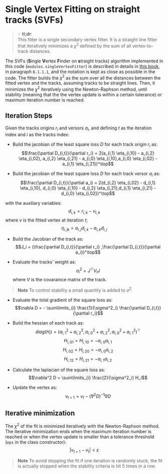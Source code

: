 # Single Vertex Fitting on straight tracks (SVFs)

> :bulb: **tl;dr**: <br>
This fitter is a single secondary vertex fitter. It is a straight line fitter that iteratively minimizes a $\chi^2$ defined by the sum of all vertex-to-track distances.

The SVFs (**S**ingle **V**ertex **F**inder on **s**traight tracks) algorithm implemented in this code (`modules.singleVertexFitter`) is described in details in [this book](https://link.springer.com/book/10.1007/978-3-030-65771-0), in paragraph `8.1.1.1`, and the notation is kept as close as possible in the code. The fitter builds the $\chi^2$ as the sum over all the distances between the fitted vertex and the tracks, assuming tracks to be straight lines. Then, it minimizes the $\chi^2$ iteratively using the Newton-Raphson method, until stability (meaning that the the vertex update is within a certain tolerance) or maximum iteration number is reached.
 
## Iteration Steps
Given the tracks origins $r_i$ and versors $a_i$, and defining $t$ as the iteration index and $i$ as the tracks index:
- Build the jacobian of the least square loss $D$ for each track origin $r_i$ as:
$$\frac{\partial D_{i,t}}{\partial r_i} = 2(a_{i,1} \eta_{i,10} - a_{i,2} \eta_{i,02}, a_{i,2} \eta_{i,21} - a_{i,0} \eta_{i,10},a_{i,0} \eta_{i,02} - a_{i,1} \eta_{i,21})^\top$$

- Build the jacobian of the least square loss $D$ for each track versor $a_i$ as:
$$\frac{\partial D_{i,t}}{\partial a_i} = 2(d_{i,2} \eta_{i,02} - d_{i,1} \eta_{i,10}, d_{i,0} \eta_{i,10} - d_{i,2} \eta_{i,21},d_{i,1} \eta_{i,21} - d_{i,0} \eta_{i,02})^\top$$

with the auxiliary variables:
$$d_{i,k } = r_{i,k} - v_{t,k}$$ 
where $v$ is the fitted vertex at iteration $t$;
$$\eta_{i,jk} = a_{i,j}d_{i,k} - a_{i,k}d_{i,j}$$

- Build the Jacobian of the track as:
$$J_i = (\frac{\partial D_{i,t}}{\partial r_i} ,\frac{\partial D_{i,t}}{\partial a_i})^\top$$

- Evaluate the tracks' weight as:
$$\sigma^2_i = J^\top V_i J$$
where $V$ is the covaraince matrix of the track. 
> **Note**
To control stability a small quantity is added to $\sigma^2$.

- Evaluate the total gradient of the square loss as:
$$\nabla D = - \sum\limits_{i} \frac{1}{\sigma^2_i} \frac{\partial D_{i,t}}{\partial r_i}$$

- Build the hessian of each track as:
$$diag(H_i) = (a_{i,1}^2 + a_{i,2}^2,a_{i,0}^2 + a_{i,2}^2,a_{i,0}^2 + a_{i,1}^2)^\top$$
$$H_{i,01} = H_{i,10} = -a_{i,0}a_{i,1}$$
$$H_{i,02} = H_{i,20} = -a_{i,0}a_{i,2}$$
$$H_{i,12} = H_{i,21} = -a_{i,1}a_{i,2}$$


- Calculate the laplacian of the square loss as:
$$\nabla^2 D = \sum\limits_{i} \frac{2}{\sigma^2_i} H_i$$

- Update the vertex as:
$$v_{t+1} = v_t - (\nabla^2 D )^{-1} \nabla D$$

## Iterative minimization

The $\chi^2$ of the fit is minimized iteratively with the Newton-Raphson method. The iterative minimization ends when the maximum iteration number is reached or when the vertex update is smaller than a tolerance threshold (`eps` in the class constructor):
$$|v_{t+1} - v_t|<\varepsilon$$

> **Note**
To avoid stopping the fit if one iteration is randomly stuck, the fit is actually stopped when the stability criteria is hit 5 times in a row.